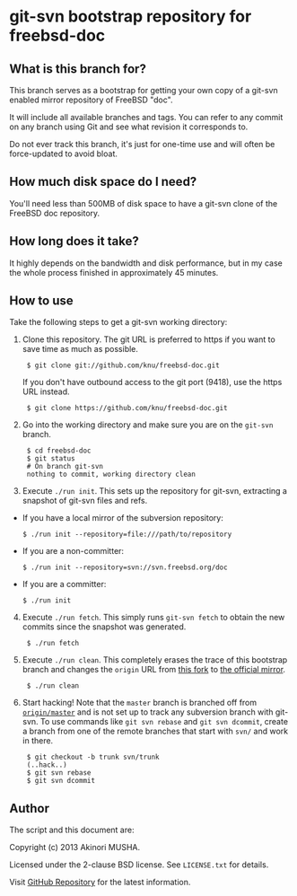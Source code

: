 git-svn bootstrap repository for freebsd-doc
============================================

What is this branch for?
------------------------

This branch serves as a bootstrap for getting your own copy of a
git-svn enabled mirror repository of FreeBSD "doc".

It will include all available branches and tags.  You can refer to any
commit on any branch using Git and see what revision it corresponds
to.

Do not ever track this branch, it's just for one-time use and will
often be force-updated to avoid bloat.

How much disk space do I need?
------------------------------

You'll need less than 500MB of disk space to have a git-svn clone of
the FreeBSD doc repository.

How long does it take?
----------------------

It highly depends on the bandwidth and disk performance, but in my
case the whole process finished in approximately 45 minutes.

How to use
----------

Take the following steps to get a git-svn working directory:

1. Clone this repository.  The git URL is preferred to https if you
   want to save time as much as possible.

        $ git clone git://github.com/knu/freebsd-doc.git

   If you don't have outbound access to the git port (9418), use the
   https URL instead.

        $ git clone https://github.com/knu/freebsd-doc.git

2. Go into the working directory and make sure you are on the
   `git-svn` branch.

        $ cd freebsd-doc
        $ git status
        # On branch git-svn
        nothing to commit, working directory clean

3. Execute `./run init`.  This sets up the repository for git-svn,
   extracting a snapshot of git-svn files and refs.

  * If you have a local mirror of the subversion repository:

        $ ./run init --repository=file:///path/to/repository

  * If you are a non-committer:

        $ ./run init --repository=svn://svn.freebsd.org/doc

  * If you are a committer:

        $ ./run init

4. Execute `./run fetch`.  This simply runs `git-svn fetch` to obtain
   the new commits since the snapshot was generated.

        $ ./run fetch

5. Execute `./run clean`.  This completely erases the trace of this
   bootstrap branch and changes the `origin` URL from
   [this fork](https://github.com/knu/freebsd-doc) to
   [the official mirror](https://github.com/freebsd/freebsd-doc).

        $ ./run clean

6. Start hacking!  Note that the `master` branch is branched off from
   [`origin/master`](https://github.com/freebsd/freebsd-doc/tree/master)
   and is not set up to track any subversion branch with git-svn.  To
   use commands like `git svn rebase` and `git svn dcommit`, create a
   branch from one of the remote branches that start with `svn/` and
   work in there.

        $ git checkout -b trunk svn/trunk
        (..hack..)
        $ git svn rebase
        $ git svn dcommit

Author
------

The script and this document are:

Copyright (c) 2013 Akinori MUSHA.

Licensed under the 2-clause BSD license.  See `LICENSE.txt` for
details.

Visit [GitHub Repository](https://github.com/knu/freebsd-doc) for
the latest information.
